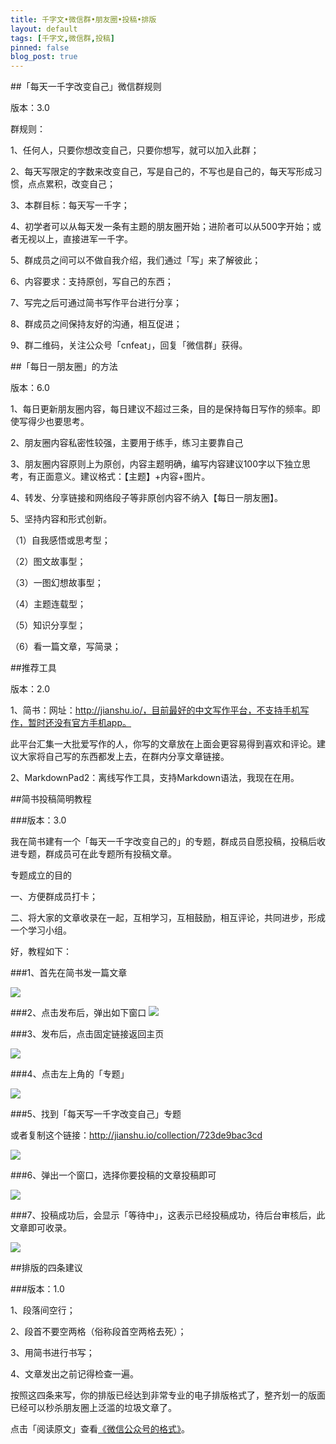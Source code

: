 ```yaml
---
title: 千字文•微信群•朋友圈•投稿•排版
layout: default
tags: [千字文,微信群,投稿]
pinned: false
blog_post: true
---
```




##「每天一千字改变自己」微信群规则

版本：3.0

群规则：

1、任何人，只要你想改变自己，只要你想写，就可以加入此群；

2、每天写限定的字数来改变自己，写是自己的，不写也是自己的，每天写形成习惯，点点累积，改变自己；

3、本群目标：每天写一千字；

4、初学者可以从每天发一条有主题的朋友圈开始；进阶者可以从500字开始；或者无视以上，直接进军一千字。

5、群成员之间可以不做自我介绍，我们通过「写」来了解彼此；

6、内容要求：支持原创，写自己的东西；

7、写完之后可通过简书写作平台进行分享；

8、群成员之间保持友好的沟通，相互促进；

9、群二维码，关注公众号「cnfeat」，回复「微信群」获得。


##「每日一朋友圈」的方法

版本：6.0

1、每日更新朋友圈内容，每日建议不超过三条，目的是保持每日写作的频率。即使写得少也要思考。

2、朋友圈内容私密性较强，主要用于练手，练习主要靠自己

3、朋友圈内容原则上为原创，内容主题明确，编写内容建议100字以下独立思考，有正面意义。建议格式：【主题】+内容+图片。

4、转发、分享链接和网络段子等非原创内容不纳入【每日一朋友圈】。

5、坚持内容和形式创新。

（1）自我感悟或思考型；

（2）图文故事型；

（3）一图幻想故事型；

（4）主题连载型；

（5）知识分享型；

（6）看一篇文章，写简录；


##推荐工具

版本：2.0

1、简书：网址：http://jianshu.io/，目前最好的中文写作平台，不支持手机写作，暂时还没有官方手机app。

此平台汇集一大批爱写作的人，你写的文章放在上面会更容易得到喜欢和评论。建议大家将自己写的东西都发上去，在群内分享文章链接。

2、MarkdownPad2：离线写作工具，支持Markdown语法，我现在在用。


##简书投稿简明教程

###版本：3.0

我在简书建有一个「每天一千字改变自己的」的专题，群成员自愿投稿，投稿后收进专题，群成员可在此专题所有投稿文章。

专题成立的目的

一、方便群成员打卡；

二、将大家的文章收录在一起，互相学习，互相鼓励，相互评论，共同进步，形成一个学习小组。

好，教程如下：

###1、首先在简书发一篇文章

![](http://cnfeat.qiniudn.com/2014-06-17-23-00-33_061714_111119_PM.jpg)

###2、点击发布后，弹出如下窗口
![](http://cnfeat.qiniudn.com/2014-06-17-23-00-55_061714_111135_PM.jpg)

###3、发布后，点击固定链接返回主页

![](http://cnfeat.qiniudn.com/%E5%9B%BE%E5%83%8F_2014-06-17-23-01-12_061714_111213_PM.jpg)

###4、点击左上角的「专题」

![](http://cnfeat.qiniudn.com/%E5%9B%BE%E5%83%8F_2014-06-17-23-01-45_061714_111232_PM.jpg)

###5、找到「每天写一千字改变自己」专题

或者复制这个链接：http://jianshu.io/collection/723de9bac3cd

![](http://cnfeat.qiniudn.com/%E5%9B%BE%E5%83%8F_2014-06-17-23-02-31_061714_111259_PM.jpg)

###6、弹出一个窗口，选择你要投稿的文章投稿即可

![](http://cnfeat.qiniudn.com/%E5%9B%BE%E5%83%8F_2014-06-17-23-03-09_061714_111353_PM.jpg)

###7、投稿成功后，会显示「等待中」，这表示已经投稿成功，待后台审核后，此文章即可收录。

![](http://cnfeat.qiniudn.com/%E5%9B%BE%E5%83%8F_2014-06-17-23-03-31_061714_111402_PM.jpg)


##排版的四条建议

###版本：1.0

1、段落间空行；

2、段首不要空两格（俗称段首空两格去死）；

3、用简书进行书写；

4、文章发出之前记得检查一遍。

按照这四条来写，你的排版已经达到非常专业的电子排版格式了，整齐划一的版面已经可以秒杀朋友圈上泛滥的垃圾文章了。


点击「阅读原文」查看[《微信公众号的格式》](http://mp.weixin.qq.com/s?__biz=MjM5MjAzODU2MA==&mid=200882558&idx=1&sn=f2688f6e7bc97e8cf50ea89af75e64d9&3rd=MzA3MDU4NTYzMw==&scene=6#rd)。











